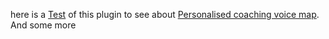 
here is a [Test](Test.md.md) of this plugin to see about [Personalised coaching voice map](Personalised-coaching-voice-map.md.md). And some more
